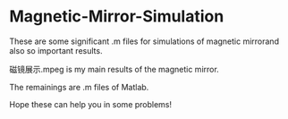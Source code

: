 # Magnetic-Mirror-Simulation
These are some significant  .m files for simulations of magnetic mirrorand also so important results.


磁镜展示.mpeg is my main results of the magnetic mirror.

The remainings are .m files of Matlab.


Hope these can help you in some problems!
